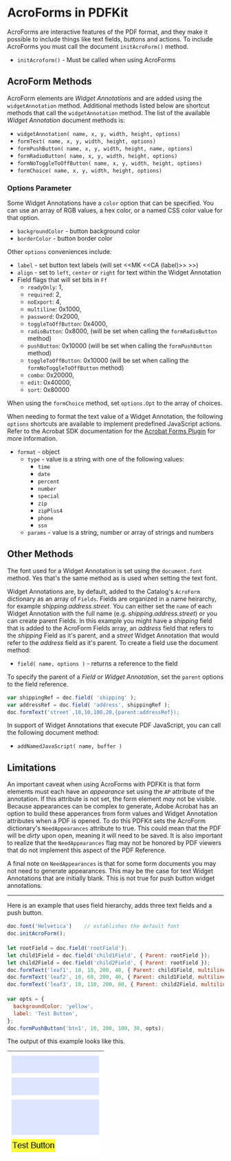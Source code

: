 # AcroForms in PDFKit

AcroForms are interactive features of the PDF format, and they make it possible
to include things like text fields, buttons and actions. To include AcroForms
you must call the document `initAcroForm()` method.

* `initAcroform()` - Must be called when using AcroForms

## AcroForm Methods

AcroForm elements are _Widget Annotations_ and are added using the
`widgetAnnotation` method. Additional methods listed below are shortcut methods
that call the `widgetAnnotation` method. The list of the available _Widget
Annotation_ document methods is:

* `widgetAnnotation( name, x, y, width, height, options)`
* `formText( name, x, y, width, height, options)`
* `formPushButton( name, x, y, width, height, name, options)`
* `formRadioButton( name, x, y, width, height, options)`
* `formNoToggleToOffButton( name, x, y, width, height, options)`
* `formChoice( name, x, y, width, height, options)`

### Options Parameter

Some Widget Annotations have a `color` option that can be specified. You can use
an array of RGB values, a hex color, or a named CSS color value for that option.

* `backgroundColor` - button background color
* `borderColor` - button border color

Other `options` conveniences include:

* `label` - set button text labels (will set <<MK <<CA (label)>> >>)
* `align` - set to `left`, `center` or `right` for text within the
  Widget Annotation
* Field flags that will set bits in `Ff`
  * `readyOnly`: 1,
  * `required`: 2,
  * `noExport`: 4,
  * `multiline`: 0x1000,
  * `password`: 0x2000,
  * `toggleToOffButton`: 0x4000,
  * `radioButton`: 0x8000, (will be set when calling the `formRadioButton` method)
  * `pushButton`: 0x10000 (will be set when calling the `formPushButton` method)
  * `toggleToOffButton`: 0x10000 (will be set when calling the `formNoToggleToOffButton` method)
  * `combo`: 0x20000,
  * `edit`: 0x40000,
  * `sort`: 0x80000

When using the `formChoice` method, set `options.Opt` to the array of choices. 

When needing to format the text value of a Widget Annotation, the following
`options` shortcuts are available to implement predefined JavaScript actions.
Refer to the Acrobat SDK documentation for the [Acrobat Forms
Plugin](https://help.adobe.com/en_US/acrobat/acrobat_dc_sdk/2015/HTMLHelp/#t=Acro12_MasterBook%2FIAC_API_FormsIntro%2FMethods1.htm) for more information.

* `format` - object
  * `type` - value is a string with one of the following values:
    * `time`
    * `date`
    * `percent`
    * `number`
    * `special`
    * `zip`
    * `zipPlus4`
    * `phone`
    * `ssn`
  * `params` - value is a string, number or array of strings and numbers

## Other Methods

The font used for a Widget Annotation is set using the `document.font` method.
Yes that's the same method as is used when setting the text font.

Widget Annotations are, by default, added to the Catalog's `AcroForm` dictionary
as an array of `Fields`. Fields are organized in a name heirarchy, for example
_shipping.address.street_. You can either set the `name` of each Widget
Annotation with the full name (e.g. _shipping.address.street_) or you can create
parent Fields. In this example you might have a _shipping_ field that is added
to the AcroForm Fields array, an _address_ field that refers to the _shipping_
Field as it's parent, and a _street_ Widget Annotation that would refer to the
_address_ field as it's parent. To create a field use the document method:

* `field( name, options )` - returns a reference to the field

To specify the parent of a _Field_ or _Widget Annotation_, set the `parent`
options to the field reference.

```js
var shippingRef = doc.field( 'shipping' );
var addressRef = doc.field( 'address', shippingRef );
doc.formText('street`,10,10,100,20,{parent:addressRef});
```

In support of Widget Annotations that execute PDF JavaScript, you can call the following document method:

* `addNamedJavaScript( name, buffer )`

## Limitations

An important caveat when using AcroForms with PDFKit is that form elements must
each have an _appearance_ set using the `AP` attribute of the annotation. If
this attribute is not set, the form element _may_ not be visible. Because
appearances can be complex to generate, Adobe Acrobat has an option to build
these apperances from form values and Widget Annotation attributes when a PDF is
opened. To do this PDFKit sets the AcroForm dictionary's `NeedAppearances`
attribute to true. This could mean that the PDF will be _dirty_ upon open,
meaning it will need to be saved. It is also important to realize that the
`NeedAppearances` flag may not be honored by PDF viewers that do not implement
this aspect of the PDF Reference. 

A final note on `NeedAppearances` is that for some form documents you may not
need to generate appearances. This may be the case for text Widget Annotations
that are initially blank. This is not true for push button widget annotations.


* * *

Here is an example that uses field hierarchy, adds three text fields and a push
button.

```javascript
doc.font('Helvetica')    // establishes the default font
doc.initAcroForm();

let rootField = doc.field('rootField');
let child1Field = doc.field('child1Field', { Parent: rootField });
let child2Field = doc.field('child2Field', { Parent: rootField });
doc.formText('leaf1', 10, 10, 200, 40, { Parent: child1Field, multiline: true })
doc.formText('leaf2', 10, 60, 200, 40, { Parent: child1Field, multiline: true })
doc.formText('leaf3', 10, 110, 200, 80, { Parent: child2Field, multiline: true })

var opts = {
  backgroundColor: 'yellow',
  label: 'Test Button',
};
doc.formPushButton('btn1', 10, 200, 100, 30, opts);
```

The output of this example looks like this.

![0](images/acroforms.png)

